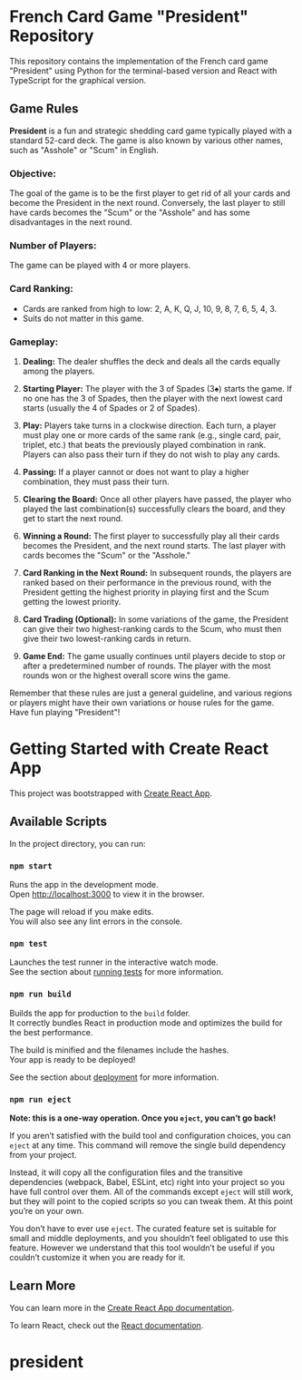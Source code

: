 # French Card Game "President" Repository

This repository contains the implementation of the French card game "President" using Python for the terminal-based version and React with TypeScript for the graphical version.

## Game Rules

**President** is a fun and strategic shedding card game typically played with a standard 52-card deck. The game is also known by various other names, such as "Asshole" or "Scum" in English.

### Objective:
The goal of the game is to be the first player to get rid of all your cards and become the President in the next round. Conversely, the last player to still have cards becomes the "Scum" or the "Asshole" and has some disadvantages in the next round.

### Number of Players:
The game can be played with 4 or more players.

### Card Ranking:
- Cards are ranked from high to low: 2, A, K, Q, J, 10, 9, 8, 7, 6, 5, 4, 3.
- Suits do not matter in this game.

### Gameplay:
1. **Dealing:** The dealer shuffles the deck and deals all the cards equally among the players.

2. **Starting Player:** The player with the 3 of Spades (3♠) starts the game. If no one has the 3 of Spades, then the player with the next lowest card starts (usually the 4 of Spades or 2 of Spades).

3. **Play:** Players take turns in a clockwise direction. Each turn, a player must play one or more cards of the same rank (e.g., single card, pair, triplet, etc.) that beats the previously played combination in rank. Players can also pass their turn if they do not wish to play any cards.

4. **Passing:** If a player cannot or does not want to play a higher combination, they must pass their turn.

5. **Clearing the Board:** Once all other players have passed, the player who played the last combination(s) successfully clears the board, and they get to start the next round.

6. **Winning a Round:** The first player to successfully play all their cards becomes the President, and the next round starts. The last player with cards becomes the "Scum" or the "Asshole."

7. **Card Ranking in the Next Round:** In subsequent rounds, the players are ranked based on their performance in the previous round, with the President getting the highest priority in playing first and the Scum getting the lowest priority.

8. **Card Trading (Optional):** In some variations of the game, the President can give their two highest-ranking cards to the Scum, who must then give their two lowest-ranking cards in return.

9. **Game End:** The game usually continues until players decide to stop or after a predetermined number of rounds. The player with the most rounds won or the highest overall score wins the game.

Remember that these rules are just a general guideline, and various regions or players might have their own variations or house rules for the game. Have fun playing "President"!

# Getting Started with Create React App

This project was bootstrapped with [Create React App](https://github.com/facebook/create-react-app).

## Available Scripts

In the project directory, you can run:

### `npm start`

Runs the app in the development mode.\
Open [http://localhost:3000](http://localhost:3000) to view it in the browser.

The page will reload if you make edits.\
You will also see any lint errors in the console.

### `npm test`

Launches the test runner in the interactive watch mode.\
See the section about [running tests](https://facebook.github.io/create-react-app/docs/running-tests) for more information.

### `npm run build`

Builds the app for production to the `build` folder.\
It correctly bundles React in production mode and optimizes the build for the best performance.

The build is minified and the filenames include the hashes.\
Your app is ready to be deployed!

See the section about [deployment](https://facebook.github.io/create-react-app/docs/deployment) for more information.

### `npm run eject`

**Note: this is a one-way operation. Once you `eject`, you can’t go back!**

If you aren’t satisfied with the build tool and configuration choices, you can `eject` at any time. This command will remove the single build dependency from your project.

Instead, it will copy all the configuration files and the transitive dependencies (webpack, Babel, ESLint, etc) right into your project so you have full control over them. All of the commands except `eject` will still work, but they will point to the copied scripts so you can tweak them. At this point you’re on your own.

You don’t have to ever use `eject`. The curated feature set is suitable for small and middle deployments, and you shouldn’t feel obligated to use this feature. However we understand that this tool wouldn’t be useful if you couldn’t customize it when you are ready for it.

## Learn More

You can learn more in the [Create React App documentation](https://facebook.github.io/create-react-app/docs/getting-started).

To learn React, check out the [React documentation](https://reactjs.org/).
# president
